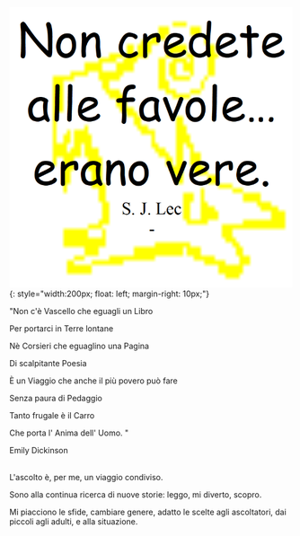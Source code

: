 ![](img/lupo.png){: style="width:200px; float: left; margin-right: 10px;"}

&quot;Non c&apos;&egrave; Vascello che eguagli un Libro

Per portarci in Terre lontane

N&egrave; Corsieri che eguaglino una Pagina

Di scalpitante Poesia

&Egrave; un Viaggio che anche il pi&ugrave; povero pu&ograve; fare

Senza paura di Pedaggio

Tanto frugale &egrave; il Carro

Che porta l&apos; Anima dell&apos; Uomo. &quot;  

Emily Dickinson


<br>
L&apos;ascolto &egrave;, per me, un viaggio condiviso.



Sono alla continua ricerca di nuove storie: leggo, mi diverto, scopro. 

Mi piacciono le sfide, cambiare genere, adatto le scelte agli ascoltatori, dai piccoli agli adulti, e alla situazione.


